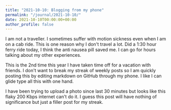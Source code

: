 ```yaml
---
title: "2021-10-10: Blogging from my phone"
permalink: "/journal/2021-10-10/"
date: 2021-10-10T00:00:00+00:00
author_profile: false
---
```


I am not a traveller. I sometimes suffer with motion sickness
even when I am on a cab ride. This is one reason why I
don't travel a lot. Did a 1:30 hour ferry ride today, I think
the anti nausea pill saved me. I can go for hours talking
about my other experiences.

This is the 2nd time this year I have taken time off for
a vacation with friends. I don't want to break my streak of
weekly posts so I am quickly posting this by editing markdown on
GitHub through my phone. I like I can glide type all this
with one hand.

I have been trying to upload a photo since last 30 minutes
but looks like this flaky 200 Kbps internet can't do it.
I guess this post will have nothing of significance but just
a filler post for my streak.
